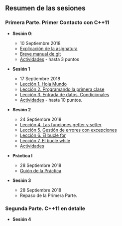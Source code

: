 ## Resumen de las sesiones 

### Primera Parte. Primer Contacto con C++11

  - **Sesión 0**: 
    - 10 Septiembre 2018
    - [Explicación de la asignatura](https://nebrija-my.sharepoint.com/:p:/g/personal/avalero_nebrija_es/Ea-TGKDi57VLi7X4OK3ujNcB95RyhQAKgDftdagdUmnF3A?e=rUXU8P)
    - [Breve manual de git](http://rogerdudler.github.io/git-guide/index.es.html)
    - [Actividades](https://nebrija-my.sharepoint.com/:p:/g/personal/avalero_nebrija_es/EWXknH-z5wFGuUnwJb5BejgBG1rt7aVsKsbTO3TYzRETkw?e=9EbgG9) - hasta 3 puntos

  - **Sesión 1**
    - 17 Septiembre 2018
    - [Lección 1. Hola Mundo](https://codebin.cc/2018/09/16/leccion-1-hola-mundo/)
    - [Lección 2. Programando la primera clase](https://codebin.cc/2018/09/16/leccion-2-programando-la-primera-clase/)
    - [Lección 3. Entrada de datos. Condicionales](https://codebin.cc/2018/09/16/leccion-3-entrada-de-datos-por-el-usuario-condicionales/)
    - [Actividades](https://nebrija-my.sharepoint.com/:p:/g/personal/avalero_nebrija_es/EVbx6OnZllxNgiaHdERugs8BwgmQvCWTTwKvIqjJh7-ErA?e=HBcqZg) - hasta 10 puntos.

  - **Sesión 2**
    - 24 Septiembre 2018
    - [Lección 4. Las funciones getter y setter](https://codebin.cc/2018/09/23/leccion-4-funciones-getter-y-setter/)
    - [Lección 5. Gestión de errores con excepciones](https://codebin.cc/2018/09/16/leccion-5-gestion-de-errores-con-excepciones/)
    - [Lección 6. El bucle for](https://codebin.cc/2018/09/16/leccion-6-el-bucle-for/)
    - [Lección 7. El bucle while](https://codebin.cc/2018/09/16/leccion-7-el-bucle-while/)
    - [Actividades](https://nebrija-my.sharepoint.com/:p:/g/personal/avalero_nebrija_es/Ee9fkBteT-9Mjhg-LDdsMvcBOBphN7_nZNiXYBgZ7nuZew?e=HC7jc8)
    
  - **Práctica I**
	- 28 Septiembre 2018
	- [Guión de la Práctica](https://github.com/Nebrija-Programacion-I-II/Programacion-I/blob/master/practicas/practica-I/enunciado.md)
    
  - **Sesión 3**
	- 28 Septiembre 2018
	- Repaso de la Primera Parte.

### Segunda Parte. C++11 en detalle

  - **Sesión 4**

